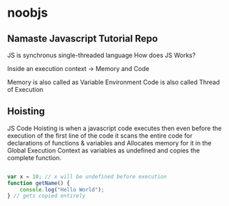 # noobjs
## Namaste Javascript Tutorial Repo

JS is synchronus single-threaded language
How does JS Works?

Inside an execution context -> Memory and Code

Memory is also called as Variable Environment
Code is also called Thread of Execution

## Hoisting

JS Code Hoisting is when a javascript code executes then even before the execution of the first line of the code it scans the entire code for declarations of functions & variables and Allocates memory for it in the Global Execution Context as
variables as undefined and copies the complete function.

```javascript

var x = 10; // x will be undefined before execution
function getName() {
    console.log("Hello World");
} // gets copied entirely

```